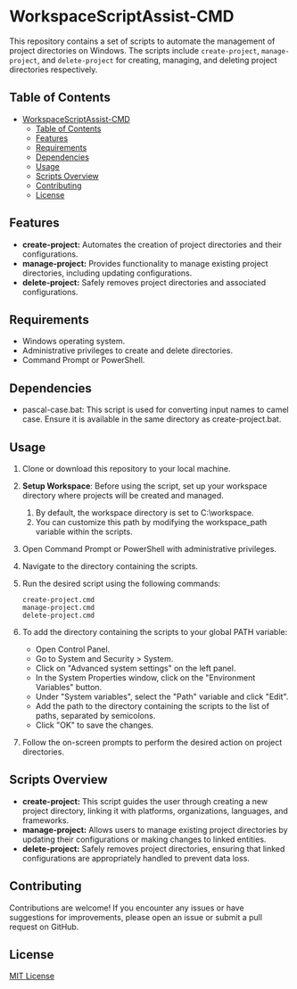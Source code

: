 # WorkspaceScriptAssist-CMD

This repository contains a set of scripts to automate the management of project directories on Windows. The scripts include `create-project`, `manage-project`, and `delete-project` for creating, managing, and deleting project directories respectively.

## Table of Contents

- [WorkspaceScriptAssist-CMD](#workspacescriptassist-cmd)
  - [Table of Contents](#table-of-contents)
  - [Features](#features)
  - [Requirements](#requirements)
  - [Dependencies](#dependencies)
  - [Usage](#usage)
  - [Scripts Overview](#scripts-overview)
  - [Contributing](#contributing)
  - [License](#license)

## Features

- **create-project:** Automates the creation of project directories and their configurations.
- **manage-project:** Provides functionality to manage existing project directories, including updating configurations.
- **delete-project:** Safely removes project directories and associated configurations.

## Requirements

- Windows operating system.
- Administrative privileges to create and delete directories.
- Command Prompt or PowerShell.

## Dependencies

- pascal-case.bat: This script is used for converting input names to camel case. Ensure it is available in the same directory as create-project.bat.

## Usage

1. Clone or download this repository to your local machine.
2. **Setup Workspace**: Before using the script, set up your workspace directory where projects will be created and managed. 
   1. By default, the workspace directory is set to C:\workspace. 
   2. You can customize this path by modifying the workspace_path variable within the scripts.
3. Open Command Prompt or PowerShell with administrative privileges.
4. Navigate to the directory containing the scripts.
5. Run the desired script using the following commands:

   ```batch
   create-project.cmd
   manage-project.cmd
   delete-project.cmd
   ```

6. To add the directory containing the scripts to your global PATH variable:

   - Open Control Panel.
   - Go to System and Security > System.
   - Click on "Advanced system settings" on the left panel.
   - In the System Properties window, click on the "Environment Variables" button.
   - Under "System variables", select the "Path" variable and click "Edit".
   - Add the path to the directory containing the scripts to the list of paths, separated by semicolons.
   - Click "OK" to save the changes.

7. Follow the on-screen prompts to perform the desired action on project directories.

## Scripts Overview

- **create-project:** This script guides the user through creating a new project directory, linking it with platforms, organizations, languages, and frameworks.
- **manage-project:** Allows users to manage existing project directories by updating their configurations or making changes to linked entities.
- **delete-project:** Safely removes project directories, ensuring that linked configurations are appropriately handled to prevent data loss.

## Contributing

Contributions are welcome! If you encounter any issues or have suggestions for improvements, please open an issue or submit a pull request on GitHub.

## License

[MIT License](LICENSE)
